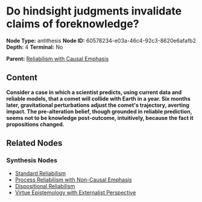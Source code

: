 # Do hindsight judgments invalidate claims of foreknowledge?

**Node Type:** antithesis
**Node ID:** 60578234-e03a-46c4-92c3-8620e6afafb2
**Depth:** 4
**Terminal:** No

**Parent:** [Reliabilism with Causal Emphasis](reliabilism-with-causal-emphasis-synthesis-2e8e680e-daa7-4881-b2d6-438d1abf1e46.md)

## Content

**Consider a case in which a scientist predicts, using current data and reliable models, that a comet will collide with Earth in a year. Six months later, gravitational perturbations adjust the comet's trajectory, averting impact. The pre-alteration belief, though grounded in reliable prediction, seems not to be knowledge post-outcome, intuitively, because the fact it propositions changed.**

## Related Nodes

### Synthesis Nodes

- [Standard Reliabilism](standard-reliabilism-synthesis-b370426d-8d41-4d2a-a259-0d457783bcfd.md)
- [Process Reliabilism with Non-Causal Emphasis](process-reliabilism-with-non-causal-emphasis-synthesis-6065943f-ac0d-4015-bf40-cfc306f0a871.md)
- [Dispositional Reliabilism](dispositional-reliabilism-synthesis-5149aaab-7faf-4e70-95ad-f42c73d17789.md)
- [Virtue Epistemology with Externalist Perspective](virtue-epistemology-with-externalist-perspective-synthesis-45de42b0-0221-429a-bf33-1d2e9cc7cfd4.md)
